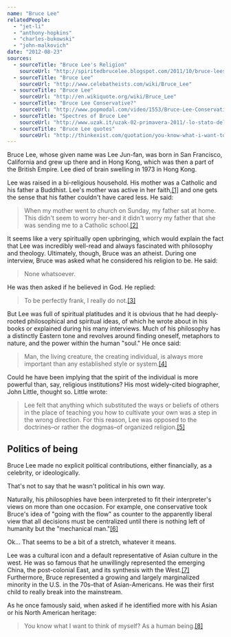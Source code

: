 ```yaml
---
name: "Bruce Lee"
relatedPeople:
  - "jet-li"
  - "anthony-hopkins"
  - "charles-bukowski"
  - "john-malkovich"
date: "2012-08-23"
sources:
  - sourceTitle: "Bruce Lee's Religion"
    sourceUrl: "http://spiritedbrucelee.blogspot.com/2011/10/bruce-lees-religion.html"
  - sourceTitle: "Bruce Lee"
    sourceUrl: "http://www.celebatheists.com/wiki/Bruce_Lee"
  - sourceTitle: "Bruce Lee"
    sourceUrl: "http://en.wikiquote.org/wiki/Bruce_Lee"
  - sourceTitle: "Bruce Lee Conservative?"
    sourceUrl: "http://www.popmodal.com/video/1553/Bruce-Lee-Conservative"
  - sourceTitle: "Spectres of Bruce Lee"
    sourceUrl: "http://www.uzak.it/uzak-02-primavera-2011/-lo-stato-delle-cose/49-spectres-of-bruce-lee.html"
  - sourceTitle: "Bruce Lee quotes"
    sourceUrl: "http://thinkexist.com/quotation/you-know-what-i-want-to-think-of-myself-as-a/357101.html"
---
```


Bruce Lee, whose given name was Lee Jun-fan, was born in San Francisco, California and grew up there and in Hong Kong, which was then a part of the British Empire. Lee died of brain swelling in 1973 in Hong Kong.

Lee was raised in a bi-religious household. His mother was a Catholic and his father a Buddhist. Lee's mother was active in her faith,<a class="source-citation" href="#http://spiritedbrucelee.blogspot.com/2011/10/bruce-lees-religion.html" title="Bruce Lee&apos;s Religion">[1]</a> and one gets the sense that his father couldn't have cared less. He said:

>When my mother went to church on Sunday, my father sat at home. This didn't seem to worry her-and it didn't worry my father that she was sending me to a Catholic school.<a class="source-citation" href="#http://spiritedbrucelee.blogspot.com/2011/10/bruce-lees-religion.html" title="Bruce Lee&apos;s Religion">[2]</a>

It seems like a very spiritually open upbringing, which would explain the fact that Lee was incredibly well-read and always fascinated with philosophy and theology. Ultimately, though, Bruce was an atheist. During one interview, Bruce was asked what he considered his religion to be. He said:

>None whatsoever.

He was then asked if he believed in God. He replied:

>To be perfectly frank, I really do not.<a class="source-citation" href="#http://www.celebatheists.com/wiki/Bruce_Lee" title="Bruce Lee">[3]</a>

But Lee was full of spiritual platitudes and it is obvious that he had deeply-rooted philosophical and spiritual ideas, of which he wrote about in his books or explained during his many interviews. Much of his philosophy has a distinctly Eastern tone and revolves around finding oneself, metaphors to nature, and the power within the human "soul." He once said:

>Man, the living creature, the creating individual, is always more important than any established style or system.<a class="source-citation" href="#http://en.wikiquote.org/wiki/Bruce_Lee" title="Bruce Lee">[4]</a>

Could he have been implying that the spirit of the individual is more powerful than, say, religious institutions? His most widely-cited biographer, John Little, thought so. Little wrote:

>Lee felt that anything which substituted the ways or beliefs of others in the place of teaching you how to cultivate your own was a step in the wrong direction. For this reason, Lee was opposed to the doctrines–or rather the dogmas–of organized religion.<a class="source-citation" href="#http://www.celebatheists.com/wiki/Bruce_Lee" title="Bruce Lee">[5]</a>

## 

## Politics of being

Bruce Lee made no explicit political contributions, either financially, as a celebrity, or ideologically.

That's not to say that he wasn't political in his own way.

Naturally, his philosophies have been interpreted to fit their interpreter's views on more than one occasion. For example, one conservative took Bruce's idea of "going with the flow" as counter to the apparently liberal view that all decisions must be centralized until there is nothing left of humanity but the "mechanical man."<a class="source-citation" href="#http://www.popmodal.com/video/1553/Bruce-Lee-Conservative" title="Bruce Lee Conservative?">[6]</a>

Ok… That seems to be a bit of a stretch, whatever it means.

Lee was a cultural icon and a default representative of Asian culture in the west. He was so famous that he unwillingly represented the emerging China, the post-colonial East, and its synthesis with the West.<a class="source-citation" href="#http://www.uzak.it/uzak-02-primavera-2011/-lo-stato-delle-cose/49-spectres-of-bruce-lee.html" title="Spectres of Bruce Lee">[7]</a> Furthermore, Bruce represented a growing and largely marginalized minority in the U.S. in the 70s–that of Asian-Americans. He was their first child to really break into the mainstream.

As he once famously said, when asked if he identified more with his Asian or his North American heritage:

>You know what I want to think of myself? As a human being.<a class="source-citation" href="#http://thinkexist.com/quotation/you-know-what-i-want-to-think-of-myself-as-a/357101.html" title="Bruce Lee quotes">[8]</a>